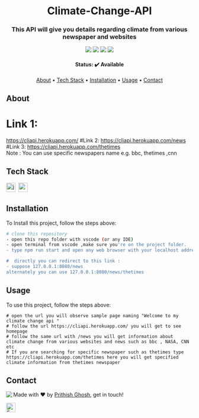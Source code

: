 <h1 align="center">
	Climate-Change-API
</h1>

<h3 align="center">
	This API will give you details regarding climate from various newspaper and websites
</h3>

<p align="center">
	<img src="https://img.shields.io/github/repo-size/imprithwishghosh/Climate-change-api?color=green"/>
	<img src="https://img.shields.io/github/last-commit/imprithwishghosh/Climate-change-api?color=green"/>
	<img src="https://img.shields.io/github/languages/count/imprithwishghosh/Climate-change-api?color=green"/>
	<img src="https://img.shields.io/github/contributors/imprithwishghosh/Climate-change-api?color=green"/>
</p>

<h4 align="center">
	Status: ✔️ Available
</h4>

<p align="center">
	<a href="#about">About</a> •
	<a href="#tech-stack">Tech Stack</a> •
	<a href="#installation">Installation</a> •
	<a href="#usage">Usage</a> • 
	<a href="#contact">Contact</a> 
</p>

## About
# Link 1: 
https://cliapi.herokuapp.com/
#Link 2:
https://cliapi.herokuapp.com/news
#Link 3:
https://cliapi.herokuapp.com/thetimes  
Note : You can use specific newspapers name e.g. bbc, thetimes ,cnn

## Tech Stack
<img src="https://img.shields.io/badge/Javascript-05122A?style=flat&logo=javascript" alt="javascript Badge" height="25">&nbsp;
<img src="https://img.shields.io/badge/Nodejs-05122A?style=flat&logo=node.js" alt="nodejs Badge" height="25">&nbsp;

## Installation
To Install this project, follow the steps above:
```bash
# clone this repository
- open this repo folder with vscode (or any IDE) 
- open terminal from vscode ,make sure you're on the project folder.
- type npm run start and open any web browser with your localhost address (here i have defined the PORT AS 8080 so use that ) 

#  directly you can redirect to this link : 
- suppose 127.0.0.1:8080/news
alternately you can use 127.0.0.1:8080/news/thetimes
```

## Usage
To use this project, follow the steps above:
```
# open the url you will observe sample page naming "Welcome to my climate change api "
# follow the url https://cliapi.herokuapp.com/ you will get to see homepage
# follow the same url with /news you will get information about climate change from various websites and news such as bbc , NASA, CNN etc
# If you are searching for specific newspaper such as thetimes type https://cliapi.herokuapp.com/thetimes here you will get specified climate information from thetimes newspaper

```

## Contact
<img align="left" src="https://avatars.githubusercontent.com/imprithwishghosh?size=100">

Made with ❤️ by [Prithish Ghosh](https://github.com/imprithwishghosh), get in touch!

<a href="mailto:prithishghosh619@gmail.com" target="_blank"><img src="https://img.shields.io/badge/Email-D14836?style=flat&logo=gmail&logoColor=white" alt="Email Badge" height="25"></a>&nbsp;

<br clear="left"/>
